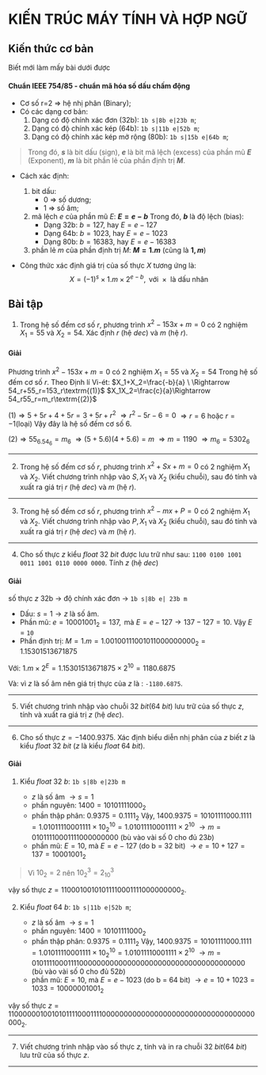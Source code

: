 # KIẾN TRÚC MÁY TÍNH VÀ HỢP NGỮ
## Kiến thức cơ bản
Biết mới làm mấy bài dưới được
#### Chuẩn IEEE 754/85 - chuẩn mã hóa số dấu chấm động
- Cơ số r=2 $\Rightarrow$ hệ nhị phân (Binary);
- Có các dạng cơ bản:
    1. Dạng có độ chính xác đơn (32b): `1b s|8b e|23b m`;
    2. Dạng có độ chính xác kép (64b): `1b s|11b e|52b m`;
    3. Dạng có độ chính xác kép mở rộng (80b): `1b s|15b e|64b m`;
> Trong đó, **$s$** là bit dấu (sign), **$e$** là bit mã lệch (excess) của phần mũ **$E$** (Exponent), **$m$** là bit phần lẻ của phần định trị **$M$**.

- Cách xác định:
    1. bit dấu: 
        - 0 $\Rightarrow$ số dương; 
        - 1 $\Rightarrow$ số âm;
    2. mã lệch $e$ của phần mũ $E$:  **$E = e - b$**
        Trong đó, **$b$** là độ lệch (bias):
        - Dạng 32b: $b=127$, hay $E=e-127$
        - Dạng 64b: $b=1023$, hay $E=e-1023$
        - Dạng 80b: $b=16383$, hay $E=e-16383$
    3. phần lẻ $m$ của phần định trị $M$: **$M=1.m$** (cũng là **$1,m$**)

- Công thức xác định giá trị của số thực $X$ tương ứng là:
$$X=(-1)^s \times 1.m \times 2^{e-b}, \textrm{ với } \times \textrm{ là dấu nhân}$$





## Bài tập 
1. Trong hệ số đếm cơ số $r$, phương trình $x^2-153x+m=0$ có 2 nghiệm $X_1=55$ và $X_2=54$. Xác định $r$ (hệ $dec$) và $m$ (hệ $r$).
#### Giải
Phương trình $x^2-153x+m=0$ có 2 nghiệm $X_1=55$ và $X_2=54$ Trong hệ số đếm cơ số $r$.
Theo Định lí Vi-ét: 
$X_1+X_2=\frac{-b}{a} \ \Rightarrow 54_r+55_r=153_r\textrm{(1)}$
$X_1X_2=\frac{c}{a}\Rightarrow 54_r55_r=m_r\textrm{(2)}$

$\textrm{(1)}\Rightarrow 5+ 5r+4+5r=3+5r+r^2$
$\Rightarrow r^2-5r-6=0$
$\Rightarrow r=6 \textrm{ hoặc } r=-1\textrm{(loại)}$
Vậy đây là hệ số đếm cơ số 6.

$\textrm{(2)}\Rightarrow 55_6.54_6=m_6$
$\Rightarrow (5+5.6)(4+5.6)=m$
$\Rightarrow m=1190$
$\Rightarrow m_6=5302_6$

----------------------
2. Trong hệ số đếm cơ số $r$, phương trình $x^2+Sx+m=0$ có 2 nghiệm $X_1$ và $X_2$. Viết chương trình nhập vào $S, X_1 \textrm{ và } X_2$ (kiểu chuỗi), sau đó tính và xuất ra giá trị $r$ (hệ $dec$) và $m$ (hệ $r$).
----------------------
3. Trong hệ số đếm cơ số $r$, phương trình $x^2-mx+P=0$ có 2 nghiệm $X_1$ và $X_2$. Viết chương trình nhập vào $P, X_1 \textrm{ và } X_2$ (kiểu chuỗi), sau đó tính và xuất ra giá trị $r$ (hệ $dec$) và $m$ (hệ $r$).
----------------------
4. Cho số thực $z$ kiểu $float \ 32 \ bit$ được lưu trữ như sau: `1100 0100 1001 0011 1001 0110 0000 0000`.  Tính $z$ (hệ $dec$)
#### Giải
số thực $z$ 32b $\rightarrow$ độ chính xác đơn $\rightarrow$ `1b s|8b e| 23b m`

- Dấu: $s=1 \rightarrow z$ là số âm.
- Phần mũ: $e=10001001_2 = 137, \textrm{ mà } E=e-127 \rightarrow 137-127=10$. Vậy $E$ = `10`
- Phần định trị: $M = 1.m = 1.00100111001011000000000_2 = 1.15301513671875$

Với: $1.m \times 2^{E} = 1.15301513671875 \times 2^{10} = 1180.6875$

Và: vì $z$ là số âm nên giá trị thực của $z$ là : `-1180.6875`.

----------------------
5. Viết chương trình nhập vào chuỗi $32 \ bit(64 \ bit)$ lưu trữ của số thực $z$, tính và xuất ra giá trị $z$ (hệ $dec$).
----------------------
6. Cho số thực $z=-1400.9375$. Xác định biểu diễn nhị phân của $z$ biết $z$ là kiểu $float \ 32 \ bit$ ($z$ là kiểu $float \ 64 \ bit$).
#### Giải
1. Kiểu $float \ 32 \ b$: `1b s|8b e|23b m`

    - $z$ là số âm $\rightarrow s = 1$
    - phần nguyên: $1400 = 10101111000_2$
    - phần thập phân: $0.9375 = 0.1111_2$
Vậy, $1400.9375 = 10101111000.1111 = 1.01011110001111 \times 10^{10}_{2} = 1.01011110001111 \times 2^{10}$ 
$\rightarrow m = 01011110001111000000000$ (bù vào vài số $0$ cho đủ $23b$)
    - phần mũ: $E=10$, mà $E = e -127$ (do b = 32 bit) $\rightarrow e = 10 + 127 = 137 = 10001001_2$

> Vì $10_2 = 2$ nên $10^3_2 = 2^3_{10}$

vậy số thực $z = 11000100101011110001111000000000_2$.

2. Kiểu $float \ 64 \ b$: `1b s|11b e|52b m`;

    - $z$ là số âm $\rightarrow s = 1$
    - phần nguyên: $1400 = 10101111000_2$
    - phần thập phân: $0.9375 = 0.1111_2$
Vậy, $1400.9375 = 10101111000.1111 = 1.01011110001111 \times 10^{10}_{2} = 1.01011110001111 \times 2^{10}$ 
$\rightarrow m = 0101111000111100000000000000000000000000000000000000$ (bù vào vài số $0$ cho đủ $52b$)
    - phần mũ: $E=10$, mà $E = e - 1023$ (do b = 64 bit) $\rightarrow e = 10 + 1023 = 1033 = 10000001001_2$

vậy số thực $z = 1100000010010101111000111100000000000000000000000000000000000000_2$.


----------------------
7. Viết chương trình nhập vào số thực $z$, tính và in ra chuỗi $32 \ bit(64 \ bit)$ lưu trữ của số thực $z$.
----



